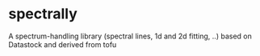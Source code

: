 # spectrally
A spectrum-handling library (spectral lines, 1d and 2d fitting, ..) based on Datastock and derived from tofu
